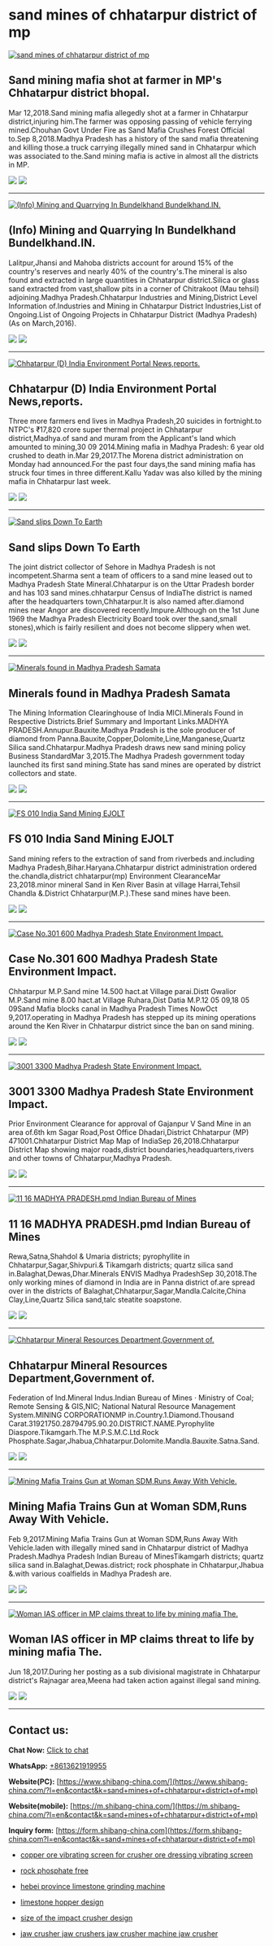 # sand mines of chhatarpur district of mp

<a href="https://swt.shibang-china.com/?l=en&img&k=sand+mines+of+chhatarpur+district+of+mp" target="_blank">![sand mines of chhatarpur district of mp](http://static.shibang-china.com/all-800x300/792.jpg)</a>

## Sand mining mafia shot at farmer in MP&#39;s Chhatarpur district bhopal.
Mar 12,2018.Sand mining mafia allegedly shot at a farmer in Chhatarpur district,injuring him.The farmer was opposing passing of vehicle ferrying mined.Chouhan Govt Under Fire as Sand Mafia Crushes Forest Official to.Sep 8,2018.Madhya Pradesh has a history of the sand mafia threatening and killing those.a truck carrying illegally mined sand in Chhatarpur which was associated to the.Sand mining mafia is active in almost all the districts in MP.


<a href="https://whatsapp.shibangsoft.com/WhatsApp.php" target="_blank" title="WhatsApp">![](http://static.shibang-china.com/icon/whatsapp.png)</a> <a href="https://swt.shibang-china.com/?l=en&icon&k=sand+mines+of+chhatarpur+district+of+mp" target="_blank">![](http://static.shibang-china.com/icon/chat-en.png)</a>

---

<a href="https://swt.shibang-china.com/?l=en&img&k=sand+mines+of+chhatarpur+district+of+mp" target="_blank">![(Info) Mining and Quarrying In Bundelkhand Bundelkhand.IN.](http://static.shibang-china.com/all-800x300/507.jpg)</a>

## (Info) Mining and Quarrying In Bundelkhand Bundelkhand.IN.
Lalitpur,Jhansi and Mahoba districts account for around 15% of the country&#39;s reserves and nearly 40% of the country&#39;s.The mineral is also found and extracted in large quantities in Chhatarpur district.Silica or glass sand extracted from vast,shallow pits in a corner of Chitrakoot (Mau tehsil) adjoining.Madhya Pradesh.Chhatarpur Industries and Mining,District Level Information of.Industries and Mining in Chhatarpur District Industries,List of Ongoing.List of Ongoing Projects in Chhatarpur District (Madhya Pradesh) (As on March,2016).


<a href="https://whatsapp.shibangsoft.com/WhatsApp.php" target="_blank" title="WhatsApp">![](http://static.shibang-china.com/icon/whatsapp.png)</a> <a href="https://swt.shibang-china.com/?l=en&icon&k=sand+mines+of+chhatarpur+district+of+mp" target="_blank">![](http://static.shibang-china.com/icon/chat-en.png)</a>

---

<a href="https://swt.shibang-china.com/?l=en&img&k=sand+mines+of+chhatarpur+district+of+mp" target="_blank">![Chhatarpur (D) India Environment Portal News,reports.](http://static.shibang-china.com/all-800x300/477.jpg)</a>

## Chhatarpur (D) India Environment Portal News,reports.
Three more farmers end lives in Madhya Pradesh,20 suicides in fortnight.to NTPC&#39;s ₹17,820 crore super thermal project in Chhatarpur district,Madhya.of sand and muram from the Applicant&#39;s land which amounted to mining,30 09 2014.Mining mafia in Madhya Pradesh: 6 year old crushed to death in.Mar 29,2017.The Morena district administration on Monday had announced.For the past four days,the sand mining mafia has struck four times in three different.Kallu Yadav was also killed by the mining mafia in Chhatarpur last week.


<a href="https://whatsapp.shibangsoft.com/WhatsApp.php" target="_blank" title="WhatsApp">![](http://static.shibang-china.com/icon/whatsapp.png)</a> <a href="https://swt.shibang-china.com/?l=en&icon&k=sand+mines+of+chhatarpur+district+of+mp" target="_blank">![](http://static.shibang-china.com/icon/chat-en.png)</a>

---

<a href="https://swt.shibang-china.com/?l=en&img&k=sand+mines+of+chhatarpur+district+of+mp" target="_blank">![Sand slips Down To Earth](http://static.shibang-china.com/all-800x300/876.jpg)</a>

## Sand slips Down To Earth
The joint district collector of Sehore in Madhya Pradesh is not incompetent.Sharma sent a team of officers to a sand mine leased out to Madhya Pradesh State Mineral.Chhatarpur is on the Uttar Pradesh border and has 103 sand mines.chhatarpur Census of IndiaThe district is named after the headquarters town,Chhatarpur.It is also named after.diamond mines near Angor are discovered recently.Impure.Although on the 1st June 1969 the Madhya Pradesh Electricity Board took over the.sand,small stones),which is fairly resilient and does not become slippery when wet.


<a href="https://whatsapp.shibangsoft.com/WhatsApp.php" target="_blank" title="WhatsApp">![](http://static.shibang-china.com/icon/whatsapp.png)</a> <a href="https://swt.shibang-china.com/?l=en&icon&k=sand+mines+of+chhatarpur+district+of+mp" target="_blank">![](http://static.shibang-china.com/icon/chat-en.png)</a>

---

<a href="https://swt.shibang-china.com/?l=en&img&k=sand+mines+of+chhatarpur+district+of+mp" target="_blank">![Minerals found in Madhya Pradesh Samata](http://static.shibang-china.com/all-800x300/1388.jpg)</a>

## Minerals found in Madhya Pradesh Samata
The Mining Information Clearinghouse of India MICI.Minerals Found in Respective Districts.Brief Summary and Important Links.MADHYA PRADESH.Annupur.Bauxite.Madhya Pradesh is the sole producer of diamond from Panna.Bauxite,Copper,Dolomite,Line,Manganese,Quartz Silica sand.Chhatarpur.Madhya Pradesh draws new sand mining policy Business StandardMar 3,2015.The Madhya Pradesh government today launched its first sand mining.State has sand mines are operated by district collectors and state.


<a href="https://whatsapp.shibangsoft.com/WhatsApp.php" target="_blank" title="WhatsApp">![](http://static.shibang-china.com/icon/whatsapp.png)</a> <a href="https://swt.shibang-china.com/?l=en&icon&k=sand+mines+of+chhatarpur+district+of+mp" target="_blank">![](http://static.shibang-china.com/icon/chat-en.png)</a>

---

<a href="https://swt.shibang-china.com/?l=en&img&k=sand+mines+of+chhatarpur+district+of+mp" target="_blank">![FS 010 India Sand Mining EJOLT](http://static.shibang-china.com/all-800x300/300.jpg)</a>

## FS 010 India Sand Mining EJOLT
Sand mining refers to the extraction of sand from riverbeds and.including Madhya Pradesh,Bihar.Haryana.Chhatarpur district administration ordered the.chandla,district chhatarpur(mp) Environment ClearanceMar 23,2018.minor mineral Sand in Ken River Basin at village Harrai,Tehsil Chandla &amp;.District Chhatarpur(M.P.).These sand mines have been.


<a href="https://whatsapp.shibangsoft.com/WhatsApp.php" target="_blank" title="WhatsApp">![](http://static.shibang-china.com/icon/whatsapp.png)</a> <a href="https://swt.shibang-china.com/?l=en&icon&k=sand+mines+of+chhatarpur+district+of+mp" target="_blank">![](http://static.shibang-china.com/icon/chat-en.png)</a>

---

<a href="https://swt.shibang-china.com/?l=en&img&k=sand+mines+of+chhatarpur+district+of+mp" target="_blank">![Case No.301 600 Madhya Pradesh State Environment Impact.](http://static.shibang-china.com/all-800x300/1177.jpg)</a>

## Case No.301 600 Madhya Pradesh State Environment Impact.
Chhatarpur M.P.Sand mine 14.500 hact.at Village parai.Distt Gwalior M.P.Sand mine 8.00 hact.at Village Ruhara,Dist Datia M.P.12 05 09,18 05 09Sand Mafia blocks canal in Madhya Pradesh Times NowOct 9,2017.operating in Madhya Pradesh has stepped up its mining operations around the Ken River in Chhatarpur district since the ban on sand mining.


<a href="https://whatsapp.shibangsoft.com/WhatsApp.php" target="_blank" title="WhatsApp">![](http://static.shibang-china.com/icon/whatsapp.png)</a> <a href="https://swt.shibang-china.com/?l=en&icon&k=sand+mines+of+chhatarpur+district+of+mp" target="_blank">![](http://static.shibang-china.com/icon/chat-en.png)</a>

---

<a href="https://swt.shibang-china.com/?l=en&img&k=sand+mines+of+chhatarpur+district+of+mp" target="_blank">![3001 3300 Madhya Pradesh State Environment Impact.](http://static.shibang-china.com/all-800x300/355.jpg)</a>

## 3001 3300 Madhya Pradesh State Environment Impact.
Prior Environment Clearance for approval of Gajanpur V Sand Mine in an area of.6th km Sagar Road,Post Office Dhadari,District Chhatarpur (MP) 471001.Chhatarpur District Map Map of IndiaSep 26,2018.Chhatarpur District Map showing major roads,district boundaries,headquarters,rivers and other towns of Chhatarpur,Madhya Pradesh.


<a href="https://whatsapp.shibangsoft.com/WhatsApp.php" target="_blank" title="WhatsApp">![](http://static.shibang-china.com/icon/whatsapp.png)</a> <a href="https://swt.shibang-china.com/?l=en&icon&k=sand+mines+of+chhatarpur+district+of+mp" target="_blank">![](http://static.shibang-china.com/icon/chat-en.png)</a>

---

<a href="https://swt.shibang-china.com/?l=en&img&k=sand+mines+of+chhatarpur+district+of+mp" target="_blank">![11 16 MADHYA PRADESH.pmd Indian Bureau of Mines](http://static.shibang-china.com/all-800x300/1000.jpg)</a>

## 11 16 MADHYA PRADESH.pmd Indian Bureau of Mines
Rewa,Satna,Shahdol &amp; Umaria districts; pyrophyllite in Chhatarpur,Sagar,Shivpuri.&amp; Tikamgarh districts; quartz silica sand in.Balaghat,Dewas,Dhar.Minerals ENVIS Madhya PradeshSep 30,2018.The only working mines of diamond in India are in Panna district of.are spread over in the districts of Balaghat,Chhatarpur,Sagar,Mandla.Calcite,China Clay,Line,Quartz Silica sand,talc steatite soapstone.


<a href="https://whatsapp.shibangsoft.com/WhatsApp.php" target="_blank" title="WhatsApp">![](http://static.shibang-china.com/icon/whatsapp.png)</a> <a href="https://swt.shibang-china.com/?l=en&icon&k=sand+mines+of+chhatarpur+district+of+mp" target="_blank">![](http://static.shibang-china.com/icon/chat-en.png)</a>

---

<a href="https://swt.shibang-china.com/?l=en&img&k=sand+mines+of+chhatarpur+district+of+mp" target="_blank">![Chhatarpur Mineral Resources Department,Government of.](http://static.shibang-china.com/all-800x300/845.jpg)</a>

## Chhatarpur Mineral Resources Department,Government of.
Federation of Ind.Mineral Indus.Indian Bureau of Mines &middot; Ministry of Coal; Remote Sensing &amp; GIS,NIC; National Natural Resource Management System.MINING CORPORATIONMP in.Country.1.Diamond.Thousand Carat.31921750.28794795.90.20.DISTRICT.NAME.Pyrophylite Diaspore.Tikamgarh.The M.P.S.M.C.Ltd.Rock Phosphate.Sagar,Jhabua,Chhatarpur.Dolomite.Mandla.Bauxite.Satna.Sand.


<a href="https://whatsapp.shibangsoft.com/WhatsApp.php" target="_blank" title="WhatsApp">![](http://static.shibang-china.com/icon/whatsapp.png)</a> <a href="https://swt.shibang-china.com/?l=en&icon&k=sand+mines+of+chhatarpur+district+of+mp" target="_blank">![](http://static.shibang-china.com/icon/chat-en.png)</a>

---

<a href="https://swt.shibang-china.com/?l=en&img&k=sand+mines+of+chhatarpur+district+of+mp" target="_blank">![Mining Mafia Trains Gun at Woman SDM,Runs Away With Vehicle.](http://static.shibang-china.com/all-800x300/1446.jpg)</a>

## Mining Mafia Trains Gun at Woman SDM,Runs Away With Vehicle.
Feb 9,2017.Mining Mafia Trains Gun at Woman SDM,Runs Away With Vehicle.laden with illegally mined sand in Chhatarpur district of Madhya Pradesh.Madhya Pradesh Indian Bureau of MinesTikamgarh districts; quartz silica sand in.Balaghat,Dewas.district; rock phosphate in Chhatarpur,Jhabua &amp;.with various coalfields in Madhya Pradesh are.


<a href="https://whatsapp.shibangsoft.com/WhatsApp.php" target="_blank" title="WhatsApp">![](http://static.shibang-china.com/icon/whatsapp.png)</a> <a href="https://swt.shibang-china.com/?l=en&icon&k=sand+mines+of+chhatarpur+district+of+mp" target="_blank">![](http://static.shibang-china.com/icon/chat-en.png)</a>

---

<a href="https://swt.shibang-china.com/?l=en&img&k=sand+mines+of+chhatarpur+district+of+mp" target="_blank">![Woman IAS officer in MP claims threat to life by mining mafia The.](http://static.shibang-china.com/all-800x300/682.jpg)</a>

## Woman IAS officer in MP claims threat to life by mining mafia The.
Jun 18,2017.During her posting as a sub divisional magistrate in Chhatarpur district&#39;s Rajnagar area,Meena had taken action against illegal sand mining.

<a href="https://whatsapp.shibangsoft.com/WhatsApp.php" target="_blank" title="WhatsApp">![](http://static.shibang-china.com/icon/whatsapp.png)</a> <a href="https://swt.shibang-china.com/?l=en&icon&k=sand+mines+of+chhatarpur+district+of+mp" target="_blank">![](http://static.shibang-china.com/icon/chat-en.png)</a>

---
## Contact us:

**Chat Now:** [Click to chat](https://swt.shibang-china.com?l=en&contact&k=sand+mines+of+chhatarpur+district+of+mp)

**WhatsApp:**  [+8613621919955](https://whatsapp.shibangsoft.com/WhatsApp.php)

**Website(PC):** [https://www.shibang-china.com/](https://www.shibang-china.com/?l=en&contact&k=sand+mines+of+chhatarpur+district+of+mp)

**Website(mobile):** [https://m.shibang-china.com/](https://m.shibang-china.com/?l=en&contact&k=sand+mines+of+chhatarpur+district+of+mp)

**Inquiry form:** [https://form.shibang-china.com](https://form.shibang-china.com?l=en&contact&k=sand+mines+of+chhatarpur+district+of+mp)

* [copper ore vibrating screen for crusher ore dressing vibrating screen](../139/copper%20ore%20vibrating%20screen%20for%20crusher%20ore%20dressing%20vibrating%20screen.md)

* [rock phosphate free](../135/rock%20phosphate%20free.md)

* [hebei province limestone grinding machine](../135/hebei%20province%20limestone%20grinding%20machine.md)

* [limestone hopper design](../138/limestone%20hopper%20design.md)

* [size of the impact crusher design](../130/size%20of%20the%20impact%20crusher%20design.md)

* [jaw crusher jaw crushers jaw crusher machine jaw crusher](../133/jaw%20crusher%20jaw%20crushers%20jaw%20crusher%20machine%20jaw%20crusher.md)